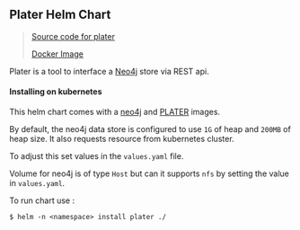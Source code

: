 Plater Helm Chart
---
> [Source code for plater](https://github.com/TranslatorIIPrototypes/KITCHEN/tree/master/KITCHEN/PLATER)
>
> [Docker Image](https://hub.docker.com/repository/docker/renciorg/plater)

Plater is a tool to interface a [Neo4j](https://neo4j.com) store via REST api.

#### Installing on kubernetes

This helm chart comes with a [neo4j](https://hub.docker.com/repository/docker/renciorg/neo4jkp) and [PLATER](https://hub.docker.com/repository/docker/renciorg/plater) images.

By default, the neo4j data store is configured to use `1G` of heap and `200MB` of heap size.
It also requests resource from kubernetes cluster.

To adjust this set values in the `values.yaml` file.

Volume for neo4j is of type `Host` but can it supports `nfs` by setting the value in `values.yaml`.

To run chart use :

```shell script
$ helm -n <namespace> install plater ./
```
